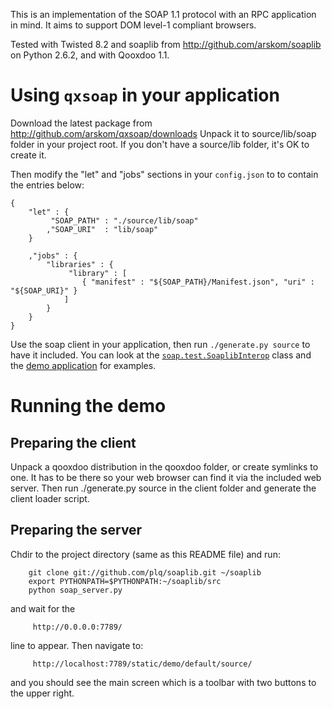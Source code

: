 
This is an implementation of the SOAP 1.1 protocol with an RPC application in
mind. It aims to support DOM level-1 compliant browsers.

Tested with Twisted 8.2 and soaplib from http://github.com/arskom/soaplib
on Python 2.6.2, and with Qooxdoo 1.1.

Using `qxsoap` in your application
==================================

Download the latest package from http://github.com/arskom/qxsoap/downloads
Unpack it to source/lib/soap folder in your project root. If you don't have
a source/lib folder, it's OK to create it.

Then modify the "let" and "jobs" sections in your `config.json` to to contain 
the entries below:

    {
        "let" : {
             "SOAP_PATH" : "./source/lib/soap"
            ,"SOAP_URI"  : "lib/soap"
        }
    
        ,"jobs" : {
            "libraries" : {
                 "library" : [ 
                    { "manifest" : "${SOAP_PATH}/Manifest.json", "uri" : "${SOAP_URI}" }
                ]
            }
        }
    }

Use the soap client in your application, then run `./generate.py source` to 
have it included. You can look at the [`soap.test.SoaplibInterop`](http://github.com/arskom/qxsoap/blob/master/source/class/soap/test/SoaplibInterop.js)
class and the [demo application](http://github.com/arskom/qxsoap/tree/master/demo/default/source/class/soap/demo/) for examples.

Running the demo
================

Preparing the client
--------------------

Unpack a qooxdoo distribution in the qooxdoo folder, or create symlinks to one.
It has to be there so your web browser can find it via the included web server.
Then run ./generate.py source in the client folder and generate the client
loader script.

Preparing the server
--------------------

Chdir to the project directory (same as this README file) and run:

        git clone git://github.com/plq/soaplib.git ~/soaplib
        export PYTHONPATH=$PYTHONPATH:~/soaplib/src
        python soap_server.py

and wait for the

         http://0.0.0.0:7789/

line to appear. Then navigate to:

         http://localhost:7789/static/demo/default/source/

and you should see the main screen which is a toolbar with two buttons to the
upper right.
